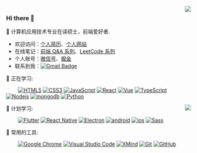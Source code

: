 <img align="right" src="https://github-readme-stats.vercel.app/api?username=mrgong1997&theme=onedark&custom_title=Statistics  :&include_all_commits=true&cache_seconds=1800&show_icons=true&hide=prs&border_radius=10px&bg_color=D9E4B0&text_color=F0816D&title_color=1E705D&icon_color=fff"/>
<!-- <img align="right" src="https://github-readme-stats.vercel.app/api?username=mrgong1997&theme=onedark&custom_title=Statistics  :&include_all_commits=true&cache_seconds=1800&show_icons=true&hide=prs&border_radius=10px&bg_color=e3ecf5&text_color=7b243f&title_color=D99C63&icon_color=1E705D"/> -->
<!-- <img align="right" src="https://github-readme-stats.vercel.app/api?username=mrgong1997&theme=onedark&custom_title=Statistics  :&include_all_commits=true&cache_seconds=1800&show_icons=true&hide=prs&border_radius=10px&bg_color=f0cfc0&text_color=8e3723&title_color=c87b49&icon_color=8c6e64"/> -->
<!-- <img align="right" src="https://github-readme-stats.vercel.app/api?username=mrgong1997&theme=onedark&custom_title=Statistics  :&include_all_commits=true&cache_seconds=1800&show_icons=true&hide=prs&border_radius=10px&bg_color=bac2d3&text_color=d25640&title_color=e9754c&icon_color=3b5673"/> -->

### Hi there 👋

:orange_book: 计算机应用技术专业在读硕士，前端爱好者.    

- 欢迎访问：[个人简历](https://mrgong1997.github.io/resume/)、[个人网站](https://mrgong1997.github.io/)
- 在线笔记：[前端 Q&A 系列](https://mrgong1997.github.io/Q-A/#/)、[LeetCode 系列](https://mrgong1997.github.io/LeetCode/#/)
- 个人账号：[微信号](https://raw.githubusercontent.com/mrgong1997/CDN/master/imgs/wechat.jpg)、[掘金](https://juejin.cn/user/2731625054472503)
- 联系到我：[![Gmail Badge](https://img.shields.io/badge/-2020110272@mail.scuec.edu.cn-008B26?style=plastic&logo=Gmail&logoColor=white)](2020110272@mail.scuec.edu.cn)

💪 正在学习: 

&emsp;&emsp;
[![HTML5](https://img.shields.io/badge/-HTML5-E34F26?style=flat-square&logo=html5&logoColor=white)](https://html.spec.whatwg.org/multipage/)
[![CSS3](https://img.shields.io/badge/-CSS3-1572B6?style=flat-square&logo=css3)](https://www.w3.org/Style/CSS/)
[![JavaScript](https://img.shields.io/badge/-JavaScript-F7DE1F?style=flat-square&logo=javascript&logoColor=white)](https://es6.ruanyifeng.com/)
[![React](https://img.shields.io/badge/-React-282C34?style=flat-square&logo=React&logoColor=61DAFB)](https://zh-hans.reactjs.org/)
[![Vue](https://img.shields.io/badge/-Vue-355463?style=flat-square&logo=Vue.js)](https://v3.cn.vuejs.org/)
[![TypeScript](https://img.shields.io/badge/typescript-%23007ACC.svg?style=flat-square&logo=typescript&logoColor=white)](https://www.typescriptlang.org/zh/)
[![Nodejs](https://img.shields.io/badge/-Nodejs-5AAA46?style=flat-square&logo=Node.js&logoColor=white)](http://nodejs.cn/)
[![mongodb](https://img.shields.io/badge/-MongoDB-black?style=plastic&logo=mongodb)](https://www.mongodb.com/zh-cn)
[![Python](https://img.shields.io/badge/-Python-3776AB?style=flat-square&logo=Python&logoColor=white)](https://www.python.org/)

<img align="right" src="https://github-readme-stats.vercel.app/api/top-langs/?username=mrgong1997&hide_border=true&layout=compact&langs_count=6&text_color=000&icon_color=fff&theme=graywhite" />


🧠 计划学习:

&emsp;&emsp;
[![Flutter](https://img.shields.io/badge/-Flutter-7BDEF9?style=flat-square&logo=Flutter&logoColor=white)](https://flutter.dev/)
[![React Native](https://img.shields.io/badge/-React%20Native-1572B6?style=flat-square&logo=React)](https://www.reactnative.cn/)
[![Electron](https://img.shields.io/badge/-Electron-2F3241?style=flat-square&logo=Electron&logoColor=9FEAF9)](https://www.electronjs.org/)
[![android](https://img.shields.io/badge/android-A4C439?style=flat-square&logo=android&logoColor=fff)](https://developer.android.com/)
[![ios](https://img.shields.io/badge/ios-888888?style=flat-square&logo=apple&logoColor=FFF)](https://developer.apple.com/)
[![Sass](https://img.shields.io/badge/Sass-CC6699?style=flat-square&logo=Sass&logoColor=white)](https://sass.bootcss.com/)

🧰 常用的工具:

&emsp;&emsp;
[![Google Chrome](https://img.shields.io/badge/Chrome-279646?style=flat-square&logo=GoogleChrome&logoColor=white)](https://www.google.cn/chrome/)
[![Visual Studio Code](https://img.shields.io/badge/-Visual%20Studio%20Code-007ACC?style=flat-square&logo=Visual%20Studio%20Code&logoColor=fff)](https://code.visualstudio.com/)
[![XMind](https://img.shields.io/badge/-XMind-EA390D?style=flat-square&logo=Xamarin&logoColor=white)](https://www.xmind.cn/)
[![Git](https://img.shields.io/badge/-Git-FCC624?style=flat-square&logo=git)](https://git-scm.com/)
[![GitHub](https://img.shields.io/badge/-GitHub-black?style=flat-square&logo=github)](https://github.com/)

<!--
**mrgong1997/mrgong1997** is a ✨ _special_ ✨ repository because its `README.md` (this file) appears on your GitHub profile.

Here are some ideas to get you started:

- 🔭 I’m currently working on ...
- 🌱 I’m currently learning ...
- 👯 I’m looking to collaborate on ...
- 🤔 I’m looking for help with ...
- 💬 Ask me about ...
- 📫 How to reach me: ...
- 😄 Pronouns: ...
- ⚡ Fun fact: ...
-->
